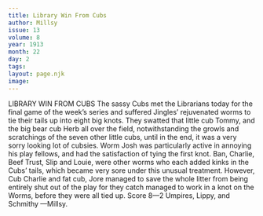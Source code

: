 ```yaml
---
title: Library Win From Cubs
author: Millsy
issue: 13
volume: 8
year: 1913
month: 22
day: 2
tags:
layout: page.njk
image:
---
```

LIBRARY WIN FROM CUBS    The sassy Cubs met the Librarians today for the final game of the week’s series and suffered Jingles’ rejuvenated worms to tie their tails up into eight big knots. They swatted that little cub Tommy, and the big bear cub Herb all over the field, notwithstanding the growls and scratchings of the seven other little cubs, until in the end, it was a very sorry looking lot of cubsies. Worm Josh was particularly active in annoying his play fellows, and had the satisfaction of tying the first knot. Ban, Charlie, Beef Trust, Slip and Louie, were other worms who each added kinks in the Cubs’ tails, which became very sore under this unusual treatment. However, Cub Charlie and fat cub, Jore managed to save the whole litter from being entirely shut out of the play for they catch managed to work in a knot on the Worms, before they were all tied up. Score 8—2 Umpires, Lippy, and Schmithy —Millsy. 




